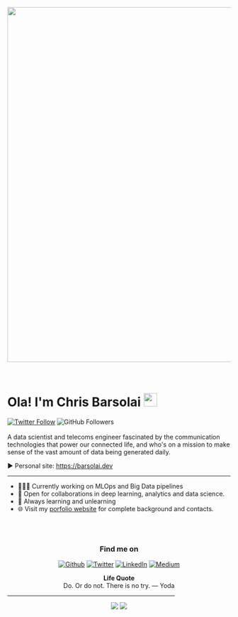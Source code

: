<p align="center">
  <a href="https://barsolai.dev"><img src="https://user-images.githubusercontent.com/14905480/108152401-08f71200-70ea-11eb-91e1-83349e8cfb27.png" width="800"/></a>
</p>

<br />

# Ola! I'm Chris Barsolai <img src="https://media.giphy.com/media/WUlplcMpOCEmTGBtBW/giphy.gif" width="30">

[![Twitter Follow](https://img.shields.io/twitter/follow/ChrisBarso?style=social)](https://twitter.com/ChrisBarso)
<img alt="GitHub Followers" src="https://img.shields.io/github/followers/ChrisBarsolai?label=GitHub&style=social">
<br><br>
A data scientist and telecoms engineer fascinated by the communication technologies that power our connected life, and who's on a mission to make sense of the vast amount of data being generated daily.

▶ Personal site: https://barsolai.dev
<hr>

* 👨🏽‍💻 Currently working on MLOps and Big Data pipelines
* 🤝 Open for collaborations in deep learning, analytics and data science.
* 🤖 Always learning and unlearning
* 🌐 Visit my [porfolio website](https://barsolai.dev) for complete background and contacts.

<br>
<!--
### Now Playing On My <img src="https://user-images.githubusercontent.com/14905480/108171778-140f6980-710d-11eb-811e-3604df77ee66.png" width="15">
<br>
![spotify-github-profile](https://spotify-github-profile.vercel.app/api/view?uid=31maffh5lfvaksseemfrvvkzo4t4&cover_image=true&theme=novatorem)
<br/>
<p align="center">
<img src="https://img.shields.io/badge/TensorFlow%20-%23FF6F00.svg?&style=for-the-badge&logo=TensorFlow&logoColor=white" /> <img src="https://img.shields.io/badge/Keras%20-%23D00000.svg?&style=for-the-badge&logo=Keras&logoColor=white"/> <img src="https://img.shields.io/badge/python%20-%2314354C.svg?&style=for-the-badge&logo=python&logoColor=white"/> <img src="https://img.shields.io/badge/git%20-%23F05033.svg?&style=for-the-badge&logo=git&logoColor=white"/>
</p>
-->
<br>


<h3 align="center">Find me on</h3>
<p align="center"><a 
href="https://github.com/ChrisBarsolai" target="_blank"><img alt="Github" 
src="https://img.shields.io/badge/GitHub-%2312100E.svg?&style=for-the-badge&logo=Github&logoColor=white" /></a> <a 
href="https://twitter.com/ChrisBarso" target="_blank"><img alt="Twitter" 
src="https://img.shields.io/badge/twitter-%2312100E.svg?&style=for-the-badge&logo=twitter&logoColor=blue" /></a> <a 
href="https://www.linkedin.com/in/chrisbarsolai/" target="_blank"><img alt="LinkedIn" 
src="https://img.shields.io/badge/linkedin-%2312100E.svg?&style=for-the-badge&logo=linkedin&logoColor=blue" /></a> <a 
href="https://medium.com/@chrisbarsolai" target="_blank"><img alt="Medium" 
src="https://img.shields.io/badge/medium-%2312100E.svg?&style=for-the-badge&logo=medium&logoColor=white" /></a><br> 
</p>

<p align="center">
<b>Life Quote</b>
<br>
<text>Do. Or do not. There is no try. — Yoda</text>
</p>
<hr style="width:75%;text-align:center">
<p align="center">
<img src="https://github.com/claytonjhamilton/claytonjhamilton/workflows/README%20build/badge.svg"/>
<img src="https://visitor-badge.glitch.me/badge?page_id=chrisbarsolai.chrisbarsolai/&color=00cf0"/>
<!--<br>
<br>
<img alt="centered image" height="85" src="https://raw.githubusercontent.com/hampusborgos/country-flags/899dceab6c99f030dee99f8a6f3f47f155f8f404/svg/ke.svg"/>-->
</p>

<!--
**ChrisBarsolai/ChrisBarsolai** is a ✨ _special_ ✨ repository because its `README.md` (this file) appears on your GitHub profile.

Here are some ideas to get you started:

- 🔭 I’m currently working on ...
- 🌱 I’m currently learning ...
- 👯 I’m looking to collaborate on ...
- 🤔 I’m looking for help with ...
- 💬 Ask me about ...
- 📫 How to reach me: ...
- 😄 Pronouns: ...
- ⚡ Fun fact: ...
-->
